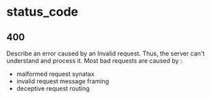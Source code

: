 # status_code
## 400
Describe an error caused by an Invalid request. Thus, the server can't understand and process it. Most bad requests are caused by :
- malformed request synatax
- invalid request message framing
- deceptive request routing
